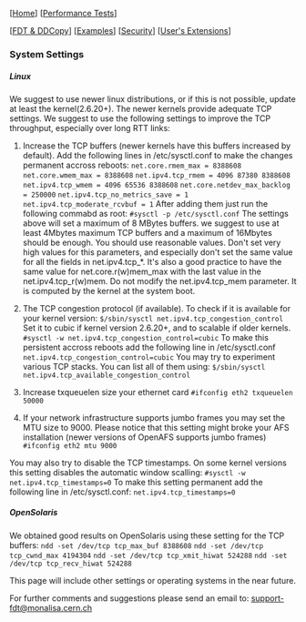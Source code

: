 [[Home](index.md)]  [[Performance Tests](perf-disk-to-disk.md)]

[[FDT & DDCopy](doc-fdt-ddcopy.md)]   [[Examples](doc-examples.md)]  [[Security](doc-security.md)]    [[User's Extensions](doc-user-extensions.md)]


### System Settings
##### Linux

We suggest to use newer linux distributions, or if this is not possible, update at least the kernel(2.6.20+). The newer kernels provide adequate TCP settings. We suggest to use the following settings to improve the TCP throughput, especially over long RTT links:
1. Increase the TCP buffers (newer kernels have this buffers increased by default). Add the following lines in /etc/sysctl.conf to make the changes permanent accross reboots:
```net.core.rmem_max = 8388608```
```net.core.wmem_max = 8388608```
```net.ipv4.tcp_rmem = 4096 87380 8388608```
```net.ipv4.tcp_wmem = 4096 65536 8388608```
```net.core.netdev_max_backlog = 250000```
```net.ipv4.tcp_no_metrics_save = 1```
```net.ipv4.tcp_moderate_rcvbuf = 1```
    After adding them just run the following commabd as root:
```#sysctl -p /etc/sysctl.conf```
    The settings above will set a maximum of 8 MBytes buffers.
we suggest to use at least 4Mbytes maximum TCP buffers and a maximum of 16Mbytes should be enough. You should use reasonable values. Don't set very high values for this parameters, and especially don't set the same value for all the fields in net.ipv4.tcp_*. It's also a good practice to have the same value for net.core.r(w)mem_max with the last value in the net.ipv4.tcp_r(w)mem. Do not modify the net.ipv4.tcp_mem parameter. It is computed by the kernel at the system boot.

2. The TCP congestion protocol (if available). To check if it is available for your kernel version:
```$/sbin/sysctl net.ipv4.tcp_congestion_control```
Set it to cubic if kernel version 2.6.20+, and to scalable if older kernels.
```#sysctl -w net.ipv4.tcp_congestion_control=cubic```
To make this persistent accross reboots add the following line in /etc/sysctl.conf
```net.ipv4.tcp_congestion_control=cubic```
You may try to experiment various TCP stacks. You can list all of them using:
```$/sbin/sysctl net.ipv4.tcp_available_congestion_control```
3. Increase txqueuelen size your ethernet card
```#ifconfig eth2 txqueuelen 50000```
4. If your network infrastructure supports jumbo frames you may set the MTU size to 9000. Please notice that this setting might broke your AFS installation (newer versions of OpenAFS supports jumbo frames)
```#ifconfig eth2 mtu 9000```

You may also try to disable the TCP timestamps. On some kernel versions this setting disables the automatic window scalling:
```#sysctl -w net.ipv4.tcp_timestamps=0```
To make this setting permanent add the following line in /etc/sysctl.conf:
```net.ipv4.tcp_timestamps=0```

##### OpenSolaris

We obtained good results on OpenSolaris using these setting for the TCP buffers:
```ndd -set /dev/tcp tcp_max_buf 8388608```
```ndd -set /dev/tcp tcp_cwnd_max 4194304```
```ndd -set /dev/tcp tcp_xmit_hiwat 524288```
```ndd -set /dev/tcp tcp_recv_hiwat 524288```

This page will include other settings or operating systems in the near future.

For further comments and suggestions please send an email to: support-fdt@monalisa.cern.ch
